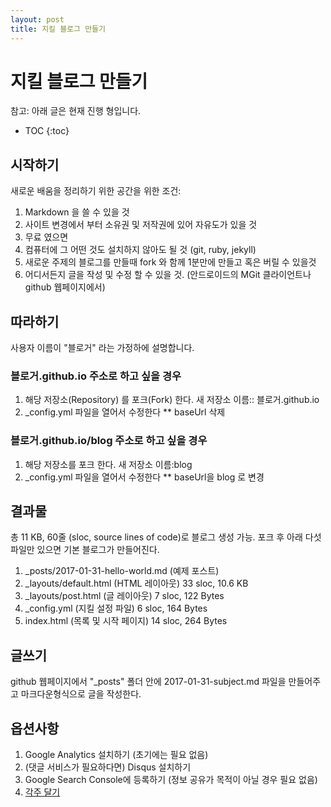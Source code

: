 ```yaml
---
layout: post
title: 지킬 블로그 만들기
---
```


지킬 블로그 만들기
======

참고: 아래 글은 현재 진행 형입니다. 

* TOC
{:toc}

시작하기
------
새로운 배움을 정리하기 위한 공간을 위한 조건:
1. Markdown 을 쓸 수 있을 것 
2. 사이트 변경에서 부터 소유권 및 저작권에 있어 자유도가 있을 것
3. 무료 였으면
4. 컴퓨터에 그 어떤 것도 설치하지 않아도 될 것 (git, ruby, jekyll)
5. 새로운 주제의 블로그를 만들때 fork 와 함께 1분만에 만들고 혹은 버릴 수 있을것
6. 어디서든지 글을 작성 및 수정 할 수 있을 것. (안드로이드의 MGit 클라이언트나 github 웹페이지에서)

따라하기
------
사용자 이름이 "블로거" 라는 가정하에 설명합니다. 

### 블로거.github.io 주소로 하고 싶을 경우
1. 해당 저장소(Repository) 를 포크(Fork) 한다. 새 저장소 이름:: 블로거.github.io
2. _config.yml 파일을 열어서 수정한다
** baseUrl 삭제

### 블로거.github.io/blog 주소로 하고 싶을 경우
1. 해당 저장소를 포크 한다. 새 저장소 이름:blog
2. _config.yml 파일을 열어서 수정한다
** baseUrl을 blog 로 변경


결과물
------
총 11 KB, 60줄 (sloc, source lines of code)로 블로그 생성 가능. 포크 후 아래 다섯 파일만 있으면 기본 블로그가 만들어진다. 
1. _posts/2017-01-31-hello-world.md (예제 포스트)
2. _layouts/default.html (HTML 레이아웃) 33 sloc,  10.6 KB
3. _layouts/post.html (글 레이아웃) 7 sloc,  122 Bytes
4. _config.yml (지킬 설정 파일) 6 sloc, 164 Bytes
5. index.html (목록 및 시작 페이지) 14 sloc, 264 Bytes

글쓰기
------
github 웹페이지에서 "_posts" 폴더 안에 2017-01-31-subject.md 파일을 만들어주고 마크다운형식으로 글을 작성한다.

옵션사항
------
1. Google Analytics 설치하기 (초기에는 필요 없음)
1. (댓글 서비스가 필요하다면) Disqus 설치하기 
1. Google Search Console에 등록하기 (정보 공유가 목적이 아닐 경우 필요 없음)
1. [각주 달기](http://sherifsoliman.com/2014/11/07/Bigfoot-in-Jekyll/)
